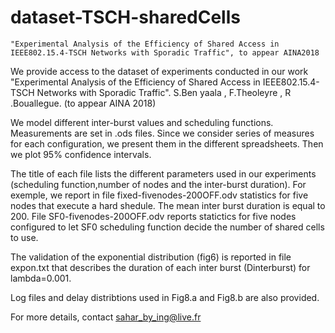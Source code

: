 
# dataset-TSCH-sharedCells
        
	"Experimental Analysis of the Efficiency of Shared Access in IEEE802.15.4-TSCH Networks with Sporadic Traffic", to appear AINA2018
          
We provide access to the dataset of experiments conducted in our work "Experimental Analysis of the Efficiency of Shared Access in IEEE802.15.4-TSCH Networks with Sporadic Traffic". S.Ben yaala , F.Theoleyre , R .Bouallegue. (to appear AINA 2018)

We model different inter-burst values and  scheduling functions. Measurements are set in .ods files. Since we consider series of measures for each configuration, we present them in the different spreadsheets. Then we plot 95% confidence intervals.

The title of each file lists the different parameters used in our experiments (scheduling function,number of nodes and the inter-burst duration). For exemple, we report in file fixed-fivenodes-200OFF.odv statistics  for five nodes that execute a hard shedule. The mean inter burst duration is equal to 200. File SF0-fivenodes-200OFF.odv reports statictics for five nodes configured to let SF0 scheduling function decide the number of shared cells to use. 

The validation of the exponential distribution (fig6) is reported in file expon.txt that describes the duration of each inter burst (Dinterburst) for lambda=0.001.

Log files and delay distribtions used in Fig8.a and Fig8.b are also provided. 

For more details, contact sahar_by_ing@live.fr
